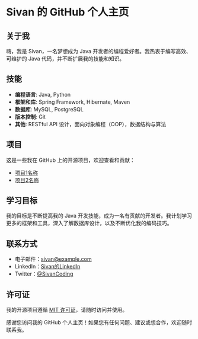# Sivan 的 GitHub 个人主页

## 关于我

嗨，我是 Sivan，一名梦想成为 Java 开发者的编程爱好者。我热衷于编写高效、可维护的 Java 代码，并不断扩展我的技能和知识。

## 技能

- **编程语言**: Java, Python
- **框架和库**: Spring Framework, Hibernate, Maven
- **数据库**: MySQL, PostgreSQL
- **版本控制**: Git
- **其他**: RESTful API 设计，面向对象编程（OOP），数据结构与算法

## 项目

这是一些我在 GitHub 上的开源项目，欢迎查看和贡献：

- [项目1名称](链接)
- [项目2名称](链接)

## 学习目标

我的目标是不断提高我的 Java 开发技能，成为一名有贡献的开发者。我计划学习更多的框架和工具，深入了解数据库设计，以及不断优化我的编码技巧。

## 联系方式

- 电子邮件：sivan@example.com
- LinkedIn：[Sivan的LinkedIn](https://www.linkedin.com/in/sivan)
- Twitter：[@SivanCoding](https://twitter.com/SivanCoding)

## 许可证

我的开源项目遵循 [MIT 许可证](链接)，请随时访问并使用。

感谢您访问我的 GitHub 个人主页！如果您有任何问题、建议或想合作，欢迎随时联系我。

